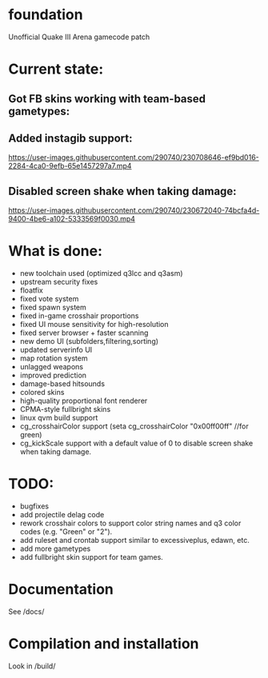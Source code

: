 # foundation

Unofficial Quake III Arena gamecode patch

# Current state:

## Got FB skins working with team-based gametypes:


## Added instagib support:

https://user-images.githubusercontent.com/290740/230708646-ef9bd016-2284-4ca0-9efb-65e1457297a7.mp4

## Disabled screen shake when taking damage:

https://user-images.githubusercontent.com/290740/230672040-74bcfa4d-9400-4be6-a102-5333569f0030.mp4


# What is done:

 * new toolchain used (optimized q3lcc and q3asm)
 * upstream security fixes
 * floatfix
 * fixed vote system
 * fixed spawn system
 * fixed in-game crosshair proportions
 * fixed UI mouse sensitivity for high-resolution
 * fixed server browser + faster scanning
 * new demo UI (subfolders,filtering,sorting)
 * updated serverinfo UI
 * map rotation system
 * unlagged weapons
 * improved prediction
 * damage-based hitsounds
 * colored skins
 * high-quality proportional font renderer
 * CPMA-style fullbright skins
 * linux qvm build support
 * cg_crosshairColor support (seta cg_crosshairColor "0x00ff00ff" //for green)
 * cg_kickScale support with a default value of 0 to disable screen shake when taking damage.

# TODO:

 * bugfixes
 * add projectile delag code
 * rework crosshair colors to support color string names and q3 color codes (e.g. "Green" or "2").
 * add ruleset and crontab support similar to excessiveplus, edawn, etc.
 * add more gametypes
 * add fullbright skin support for team games.

# Documentation

See /docs/

# Compilation and installation

Look in /build/
